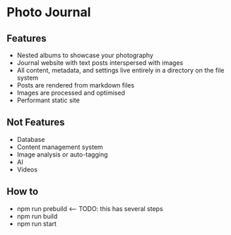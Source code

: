 # Photo Journal

## Features
* Nested albums to showcase your photography
* Journal website with text posts interspersed with images
* All content, metadata, and settings live entirely in a directory on the file system
* Posts are rendered from markdown files
* Images are processed and optimised
* Performant static site

## Not Features
* Database
* Content management system
* Image analysis or auto-tagging
* AI
* Videos

## How to
* npm run prebuild <-- TODO: this has several steps
* npm run build
* npm run start